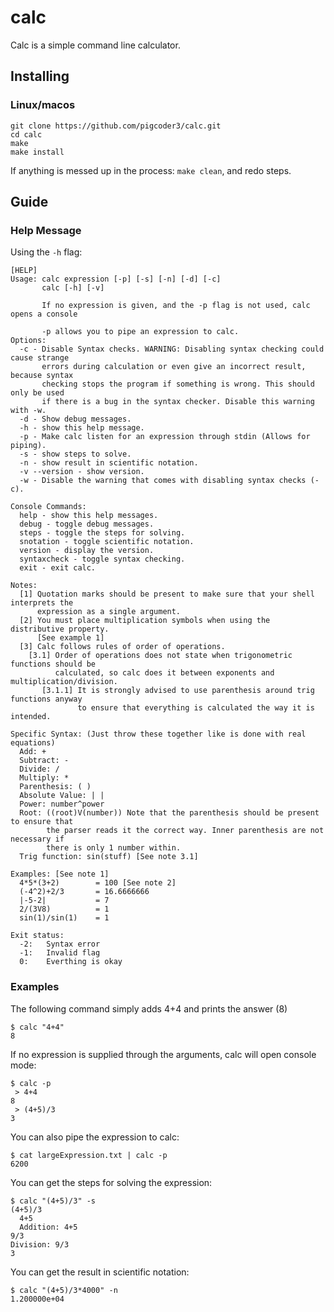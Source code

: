 # calc

Calc is a simple command line calculator.

## Installing

### Linux/macos
```
git clone https://github.com/pigcoder3/calc.git
cd calc
make
make install
```
If anything is messed up in the process: `make clean`, and redo steps.

## Guide

### Help Message

Using the `-h` flag:

```
[HELP]
Usage: calc expression [-p] [-s] [-n] [-d] [-c]
       calc [-h] [-v]

       If no expression is given, and the -p flag is not used, calc opens a console

       -p allows you to pipe an expression to calc.
Options:
  -c - Disable Syntax checks. WARNING: Disabling syntax checking could cause strange
       errors during calculation or even give an incorrect result, because syntax
       checking stops the program if something is wrong. This should only be used
       if there is a bug in the syntax checker. Disable this warning with -w.
  -d - Show debug messages.
  -h - show this help message.
  -p - Make calc listen for an expression through stdin (Allows for piping).
  -s - show steps to solve.
  -n - show result in scientific notation.
  -v --version - show version.
  -w - Disable the warning that comes with disabling syntax checks (-c).

Console Commands:
  help - show this help messages.
  debug - toggle debug messages.
  steps - toggle the steps for solving.
  snotation - toggle scientific notation.
  version - display the version.
  syntaxcheck - toggle syntax checking.
  exit - exit calc.

Notes:
  [1] Quotation marks should be present to make sure that your shell interprets the
      expression as a single argument.
  [2] You must place multiplication symbols when using the distributive property.
      [See example 1]
  [3] Calc follows rules of order of operations.
    [3.1] Order of operations does not state when trigonometric functions should be
          calculated, so calc does it between exponents and multiplication/division.
       [3.1.1] It is strongly advised to use parenthesis around trig functions anyway
               to ensure that everything is calculated the way it is intended.

Specific Syntax: (Just throw these together like is done with real equations)
  Add: +
  Subtract: -
  Divide: /
  Multiply: *
  Parenthesis: ( )
  Absolute Value: | |
  Power: number^power
  Root: ((root)V(number)) Note that the parenthesis should be present to ensure that
        the parser reads it the correct way. Inner parenthesis are not necessary if
        there is only 1 number within.
  Trig function: sin(stuff) [See note 3.1]

Examples: [See note 1]
  4*5*(3+2)        = 100 [See note 2]
  (-4^2)+2/3       = 16.6666666
  |-5-2|           = 7
  2/(3V8)          = 1
  sin(1)/sin(1)    = 1

Exit status:
  -2:   Syntax error
  -1:   Invalid flag
  0:    Everthing is okay

```

### Examples

The following command simply adds 4+4 and prints the answer (8)
```
$ calc "4+4"
8
```

If no expression is supplied through the arguments, calc will open console mode:
```
$ calc -p
 > 4+4
8
 > (4+5)/3
3
```

You can also pipe the expression to calc:
```
$ cat largeExpression.txt | calc -p
6200
```

You can get the steps for solving the expression:
```
$ calc "(4+5)/3" -s
(4+5)/3
  4+5
  Addition: 4+5
9/3
Division: 9/3
3
```

You can get the result in scientific notation:
```
$ calc "(4+5)/3*4000" -n
1.200000e+04
```
